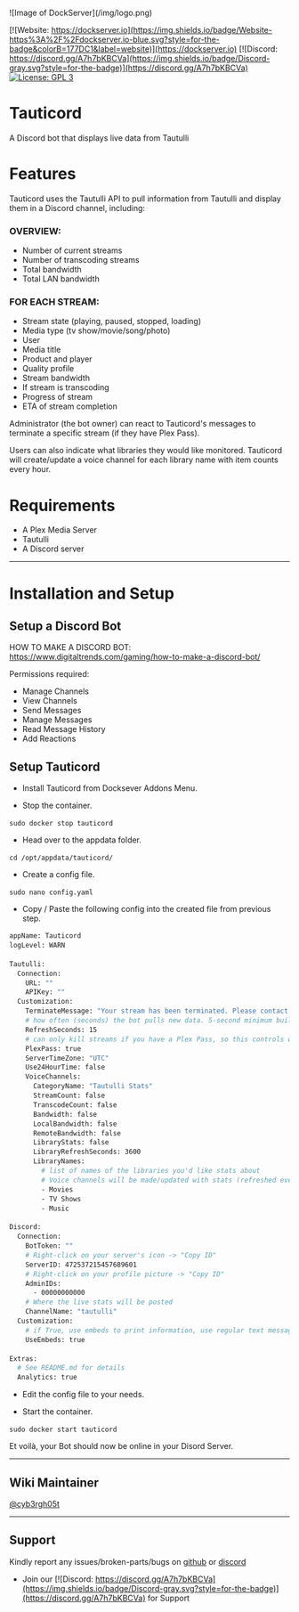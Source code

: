 <br />
![Image of DockServer](/img/logo.png)

[![Website: https://dockserver.io](https://img.shields.io/badge/Website-https%3A%2F%2Fdockserver.io-blue.svg?style=for-the-badge&colorB=177DC1&label=website)](https://dockserver.io)
[![Discord: https://discord.gg/A7h7bKBCVa](https://img.shields.io/badge/Discord-gray.svg?style=for-the-badge)](https://discord.gg/A7h7bKBCVa)
[![License: GPL 3](https://img.shields.io/badge/License-GPL%203-blue.svg?style=for-the-badge&colorB=177DC1&label=license)](LICENSE)

# Tauticord

A Discord bot that displays live data from Tautulli

# Features

Tauticord uses the Tautulli API to pull information from Tautulli and display them in a Discord channel, including:

### OVERVIEW:

- Number of current streams
- Number of transcoding streams
- Total bandwidth
- Total LAN bandwidth

### FOR EACH STREAM:

- Stream state (playing, paused, stopped, loading)
- Media type (tv show/movie/song/photo)
- User
- Media title
- Product and player
- Quality profile
- Stream bandwidth
- If stream is transcoding
- Progress of stream
- ETA of stream completion

Administrator (the bot owner) can react to Tauticord's messages to terminate a specific stream (if they have Plex Pass).

Users can also indicate what libraries they would like monitored. Tauticord will create/update a voice channel for each library name with item counts every hour.

# Requirements

- A Plex Media Server
- Tautulli
- A Discord server

---

# Installation and Setup

## Setup a Discord Bot

HOW TO MAKE A DISCORD BOT: https://www.digitaltrends.com/gaming/how-to-make-a-discord-bot/

Permissions required:

- Manage Channels
- View Channels
- Send Messages
- Manage Messages
- Read Message History
- Add Reactions

## Setup Tauticord

- Install Tauticord from Docksever Addons Menu.

- Stop the container.

`sudo docker stop tauticord`

- Head over to the appdata folder.

`cd /opt/appdata/tauticord/`

- Create a config file.

`sudo nano config.yaml`

- Copy / Paste the following config into the created file from previous step.

```sh
appName: Tauticord
logLevel: WARN

Tautulli:
  Connection:
    URL: ""
    APIKey: ""
  Customization:
    TerminateMessage: "Your stream has been terminated. Please contact the admin in the Discord."
    # how often (seconds) the bot pulls new data. 5-second minimum built-in, it's for your own good
    RefreshSeconds: 15
    # can only kill streams if you have a Plex Pass, so this controls whether you're given the option
    PlexPass: true
    ServerTimeZone: "UTC"
    Use24HourTime: false
    VoiceChannels:
      CategoryName: "Tautulli Stats"
      StreamCount: false
      TranscodeCount: false
      Bandwidth: false
      LocalBandwidth: false
      RemoteBandwidth: false
      LibraryStats: false
      LibraryRefreshSeconds: 3600
      LibraryNames:
        # list of names of the libraries you'd like stats about
        # Voice channels will be made/updated with stats (refreshed every hour)
        - Movies
        - TV Shows
        - Music

Discord:
  Connection:
    BotToken: ""
    # Right-click on your server's icon -> "Copy ID"
    ServerID: 472537215457689601
    # Right-click on your profile picture -> "Copy ID"
    AdminIDs:
      - 00000000000
    # Where the live stats will be posted
    ChannelName: "tautulli"
  Customization:
    # if True, use embeds to print information, use regular text message if False
    UseEmbeds: true

Extras:
  # See README.md for details
  Analytics: true
```

- Edit the config file to your needs.

- Start the container.

`sudo docker start tauticord`

Et voilà, your Bot should now be online in your Disord Server.

---

## Wiki Maintainer

[@cyb3rgh05t](https://github.com/cyb3rgh05t)

---

## Support

Kindly report any issues/broken-parts/bugs on [github](https://github.com/dockserver/dockserver/issues) or [discord](https://discord.gg/A7h7bKBCVa)

- Join our [![Discord: https://discord.gg/A7h7bKBCVa](https://img.shields.io/badge/Discord-gray.svg?style=for-the-badge)](https://discord.gg/A7h7bKBCVa) for Support
